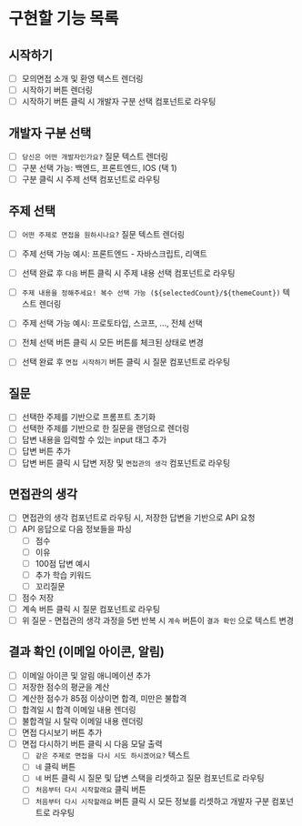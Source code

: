 # 구현할 기능 목록

## 시작하기

- [ ] 모의면접 소개 및 환영 텍스트 렌더링
- [ ] 시작하기 버튼 렌더링
- [ ] 시작하기 버튼 클릭 시 개발자 구분 선택 컴포넌트로 라우팅

## 개발자 구분 선택

- [ ] `당신은 어떤 개발자인가요?` 질문 텍스트 렌더링
- [ ] 구분 선택 가능: 백엔드, 프론트엔드, IOS (택 1)
- [ ] 구분 클릭 시 주제 선택 컴포넌트로 라우팅

## 주제 선택

- [ ] `어떤 주제로 면접을 원하시나요?` 질문 텍스트 렌더링
- [ ] 주제 선택 가능 예시: 프론트엔드 - 자바스크립트, 리액트
- [ ] 선택 완료 후 `다음` 버튼 클릭 시 주제 내용 선택 컴포넌트로 라우팅

- [ ] `주제 내용을 정해주세요! 복수 선택 가능 (${selectedCount}/${themeCount})` 텍스트 렌더링
- [ ] 주제 선택 가능 예시: 프로토타입, 스코프, ..., 전체 선택
- [ ] 전체 선택 버튼 클릭 시 모든 버튼를 체크된 상태로 변경
- [ ] 선택 완료 후 `면접 시작하기` 버튼 클릭 시 질문 컴포넌트로 라우팅

## 질문

- [ ] 선택한 주제를 기반으로 프롬프트 초기화
- [ ] 선택한 주제를 기반으로 한 질문을 랜덤으로 렌더링
- [ ] 답변 내용을 입력할 수 있는 input 태그 추가
- [ ] 답변 버튼 추가
- [ ] 답변 버튼 클릭 시 답변 저장 및 `면접관의 생각` 컴포넌트로 라우팅

## 면접관의 생각

- [ ] 면접관의 생각 컴포넌트로 라우팅 시, 저장한 답변을 기반으로 API 요청
- [ ] API 응답으로 다음 정보들을 파싱
  - [ ] 점수
  - [ ] 이유
  - [ ] 100점 답변 예시
  - [ ] 추가 학습 키워드
  - [ ] 꼬리질문
- [ ] 점수 저장
- [ ] 계속 버튼 클릭 시 질문 컴포넌트로 라우팅
- [ ] 위 질문 - 면접관의 생각 과정을 5번 반복 시 `계속` 버튼이 `결과 확인` 으로 텍스트 변경

## 결과 확인 (이메일 아이콘, 알림)

- [ ] 이메일 아이콘 및 알림 애니메이션 추가
- [ ] 저장한 점수의 평균을 계산
- [ ] 계산한 점수가 85점 이상이면 합격, 미만은 불합격
- [ ] 합격일 시 합격 이메일 내용 렌더링
- [ ] 불합격일 시 탈락 이메일 내용 렌더링
- [ ] 면접 다시보기 버튼 추가
- [ ] 면접 다시하기 버튼 클릭 시 다음 모달 출력
  - [ ] `같은 주제로 면접을 다시 시도 하시겠어요?` 텍스트
  - [ ] `네` 클릭 버튼
  - [ ] `네` 버튼 클릭 시 질문 및 답변 스택을 리셋하고 질문 컴포넌트로 라우팅
  - [ ] `처음부터 다시 시작할래요` 클릭 버튼
  - [ ] `처음부터 다시 시작할래요` 버튼 클릭 시 모든 정보를 리셋하고 개발자 구분 컴포넌트로 라우팅
